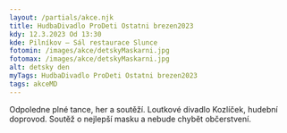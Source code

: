 ```yaml
---
layout: /partials/akce.njk
title: HudbaDivadlo ProDeti Ostatni brezen2023
kdy: 12.3.2023 Od 13:30
kde: Pilníkov – Sál restaurace Slunce
fotomin: /images/akce/detskyMaskarni.jpg
fotomax: /images/akce/detskyMaskarni.jpg
alt: detsky den
myTags: HudbaDivadlo ProDeti Ostatni brezen2023
tags: akceMD
---
```


Odpoledne plné tance, her a soutěží. Loutkové divadlo Kozlíček, hudební doprovod. Soutěž o nejlepší masku a nebude chybět občerstvení.